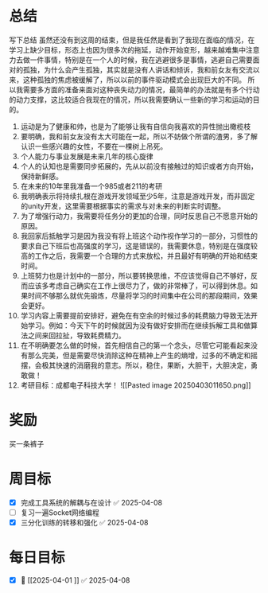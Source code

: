 # 总结
写下总结
虽然还没有到这周的结束，但是我任然是看到了我现在面临的情况，在学习上缺少目标，形态上也因为很多次的拖延，动作开始变形，越来越难集中注意力去做一件事情，特别是在一个人的时候，我在逃避很多是事情，逃避自己需要面对的孤独，为什么会产生孤独，其实就是没有人讲话和倾诉，我和前女友有交流以来，这种孤独的焦虑被缓解了，所以以前的事件驱动模式会出现巨大的不同。
所以我需要多方面的准备来面对这种丧失动力的情况，最简单的办法就是有多个行动的动力支撑，这比较适合我现在的情况，所以我需要确认一些新的学习和运动的目的。
1. 运动是为了健康和帅，也是为了能够让我有自信向我喜欢的异性抛出橄榄枝
2. 要明确，我和前女友没有太大可能在一起，所以不妨做个所谓的渣男，多了解认识一些感兴趣的女性，不要在一棵树上吊死。
3. 个人能力与事业发展是未来几年的核心旋律
4. 个人的认知也是需要同步拓展的，先从以前没有接触过的知识或者方向开始，保持新鲜感。
5. 在未来的10年里我准备一个985或者211的考研
6. 我明确表示将持续扎根在游戏开发领域至少5年，注意是游戏开发，而非固定的unity开发，这里需要根据事实的需求与对未来的判断实时调整。
7. 为了增强行动力，我需要将任务分的更加的合理，同时反思自己不愿意开始的原因。
8. 我回家后抵触学习是因为我没有将上班这个动作视作学习的一部分，习惯性的要求自己下班后也高强度的学习，这是错误的，我需要休息，特别是在强度较高的工作之后，我需要一个合理的方式来放松，并且最好有明确的开始和结束时间。
9. 上班努力也是计划中的一部分，所以要转换思维，不应该觉得自己不够好，反而应该多考虑自己确实在工作上很尽力了，做的非常棒了，可以得到休息。如果时间不够那么就优先锻炼，尽量将学习的时间集中在公司的那段期间，效果会更好。
10. 学习内容上需要提前安排好，避免在有空余的时候过多的耗费脑力导致无法开始学习。例如：今天下午的时候就因为没有做好安排而在继续拆解工具和做算法之间来回拉扯，导致耗费精力。
11. 在不明确要怎么做的时候，首先相信自己的第一个念头，尽管它可能看起来没有那么完美，但是需要尽快消除这种在精神上产生的熵增，过多的不确定和摇摆，会极其快速的消磨我的意志。所以，稳住，果断，大胆干，大胆决定，勇敢做！
12. 考研目标：成都电子科技大学！
![[Pasted image 20250403011650.png]]
# 奖励
买一条裤子
# 周目标
- [x] 完成工具系统的解耦与在设计 ✅ 2025-04-08
- [ ] 复习一遍Socket网络编程
- [x] 三分化训练的转移和强化 ✅ 2025-04-08

# 每日目标
- [x] 📅 [[2025-04-01 ]] ✅ 2025-04-08